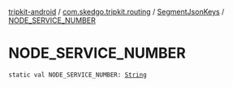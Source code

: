[tripkit-android](../../index.md) / [com.skedgo.tripkit.routing](../index.md) / [SegmentJsonKeys](index.md) / [NODE_SERVICE_NUMBER](./-n-o-d-e_-s-e-r-v-i-c-e_-n-u-m-b-e-r.md)

# NODE_SERVICE_NUMBER

`static val NODE_SERVICE_NUMBER: `[`String`](https://kotlinlang.org/api/latest/jvm/stdlib/kotlin/-string/index.html)